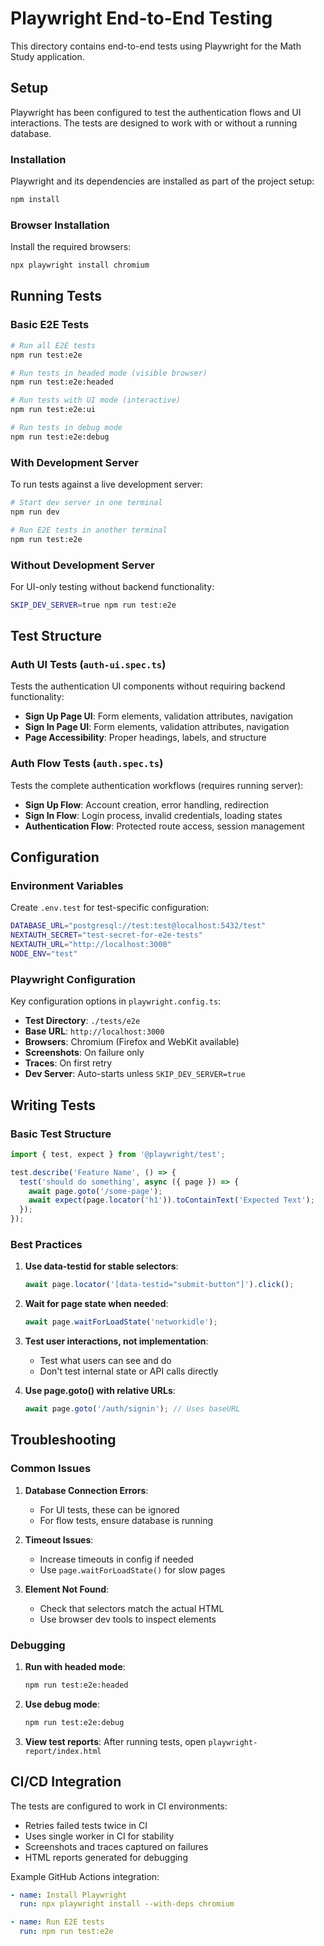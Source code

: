 # Playwright End-to-End Testing

This directory contains end-to-end tests using Playwright for the Math Study application.

## Setup

Playwright has been configured to test the authentication flows and UI interactions. The tests are designed to work with or without a running database.

### Installation

Playwright and its dependencies are installed as part of the project setup:

```bash
npm install
```

### Browser Installation

Install the required browsers:

```bash
npx playwright install chromium
```

## Running Tests

### Basic E2E Tests

```bash
# Run all E2E tests
npm run test:e2e

# Run tests in headed mode (visible browser)
npm run test:e2e:headed

# Run tests with UI mode (interactive)
npm run test:e2e:ui

# Run tests in debug mode
npm run test:e2e:debug
```

### With Development Server

To run tests against a live development server:

```bash
# Start dev server in one terminal
npm run dev

# Run E2E tests in another terminal
npm run test:e2e
```

### Without Development Server

For UI-only testing without backend functionality:

```bash
SKIP_DEV_SERVER=true npm run test:e2e
```

## Test Structure

### Auth UI Tests (`auth-ui.spec.ts`)

Tests the authentication UI components without requiring backend functionality:

- **Sign Up Page UI**: Form elements, validation attributes, navigation
- **Sign In Page UI**: Form elements, validation attributes, navigation  
- **Page Accessibility**: Proper headings, labels, and structure

### Auth Flow Tests (`auth.spec.ts`)

Tests the complete authentication workflows (requires running server):

- **Sign Up Flow**: Account creation, error handling, redirection
- **Sign In Flow**: Login process, invalid credentials, loading states
- **Authentication Flow**: Protected route access, session management

## Configuration

### Environment Variables

Create `.env.test` for test-specific configuration:

```bash
DATABASE_URL="postgresql://test:test@localhost:5432/test"
NEXTAUTH_SECRET="test-secret-for-e2e-tests"
NEXTAUTH_URL="http://localhost:3000"
NODE_ENV="test"
```

### Playwright Configuration

Key configuration options in `playwright.config.ts`:

- **Test Directory**: `./tests/e2e`
- **Base URL**: `http://localhost:3000`
- **Browsers**: Chromium (Firefox and WebKit available)
- **Screenshots**: On failure only
- **Traces**: On first retry
- **Dev Server**: Auto-starts unless `SKIP_DEV_SERVER=true`

## Writing Tests

### Basic Test Structure

```typescript
import { test, expect } from '@playwright/test';

test.describe('Feature Name', () => {
  test('should do something', async ({ page }) => {
    await page.goto('/some-page');
    await expect(page.locator('h1')).toContainText('Expected Text');
  });
});
```

### Best Practices

1. **Use data-testid for stable selectors**: 
   ```typescript
   await page.locator('[data-testid="submit-button"]').click();
   ```

2. **Wait for page state when needed**:
   ```typescript
   await page.waitForLoadState('networkidle');
   ```

3. **Test user interactions, not implementation**:
   - Test what users can see and do
   - Don't test internal state or API calls directly

4. **Use page.goto() with relative URLs**:
   ```typescript
   await page.goto('/auth/signin'); // Uses baseURL
   ```

## Troubleshooting

### Common Issues

1. **Database Connection Errors**: 
   - For UI tests, these can be ignored
   - For flow tests, ensure database is running

2. **Timeout Issues**:
   - Increase timeouts in config if needed
   - Use `page.waitForLoadState()` for slow pages

3. **Element Not Found**:
   - Check that selectors match the actual HTML
   - Use browser dev tools to inspect elements

### Debugging

1. **Run with headed mode**:
   ```bash
   npm run test:e2e:headed
   ```

2. **Use debug mode**:
   ```bash
   npm run test:e2e:debug
   ```

3. **View test reports**:
   After running tests, open `playwright-report/index.html`

## CI/CD Integration

The tests are configured to work in CI environments:

- Retries failed tests twice in CI
- Uses single worker in CI for stability
- Screenshots and traces captured on failures
- HTML reports generated for debugging

Example GitHub Actions integration:

```yaml
- name: Install Playwright
  run: npx playwright install --with-deps chromium

- name: Run E2E tests
  run: npm run test:e2e
```